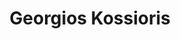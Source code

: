 ---
title: "Georgios Kossioris"
collection: students
permalink: #
thesis: "A function-theoretic approach to a two-dimensional wave-body interaction problem governed by the modified Helmholtz equation"
institute: "NTUA, Greece"
year: "1986"
type: "diploma"
current-affiliation-position: "Professor, Department of Mathematics and Applied Mathematics"
current-affiliation-institution: "University of Crete"
current-affiliation-country: "Greece"
external-link: "http://users.math.uoc.gr/~kosioris/"
---